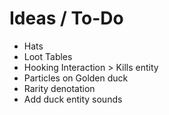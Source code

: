 # Ideas / To-Do
- Hats
- Loot Tables
- Hooking Interaction > Kills entity
- Particles on Golden duck
- Rarity denotation
- Add duck entity sounds

